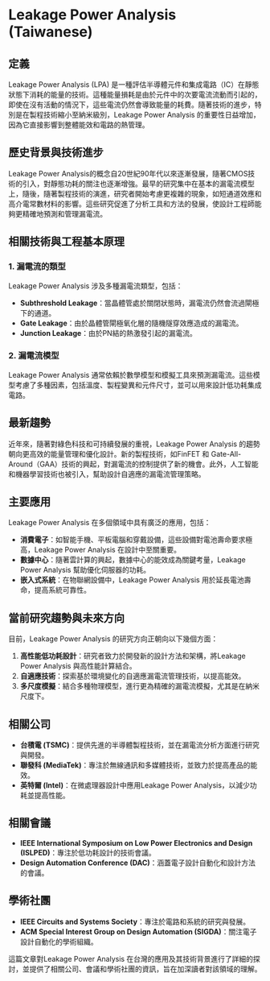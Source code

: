 # Leakage Power Analysis (Taiwanese)

## 定義

Leakage Power Analysis (LPA) 是一種評估半導體元件和集成電路（IC）在靜態狀態下消耗的能量的技術。這種能量損耗是由於元件中的次要電流流動而引起的，即使在沒有活動的情況下，這些電流仍然會導致能量的耗費。隨著技術的進步，特別是在製程技術縮小至納米級別，Leakage Power Analysis 的重要性日益增加，因為它直接影響到整體能效和電路的熱管理。

## 歷史背景與技術進步

Leakage Power Analysis的概念自20世紀90年代以來逐漸發展，隨著CMOS技術的引入，對靜態功耗的關注也逐漸增強。最早的研究集中在基本的漏電流模型上，隨後，隨著製程技術的演進，研究者開始考慮更複雜的現象，如短通道效應和高介電常數材料的影響。這些研究促進了分析工具和方法的發展，使設計工程師能夠更精確地預測和管理漏電流。

## 相關技術與工程基本原理

### 1. 漏電流的類型

Leakage Power Analysis 涉及多種漏電流類型，包括：

- **Subthreshold Leakage**：當晶體管處於關閉狀態時，漏電流仍然會流過閘極下的通道。
- **Gate Leakage**：由於晶體管閘極氧化層的隨機隧穿效應造成的漏電流。
- **Junction Leakage**：由於PN結的熱激發引起的漏電流。

### 2. 漏電流模型

Leakage Power Analysis 通常依賴於數學模型和模擬工具來預測漏電流。這些模型考慮了多種因素，包括溫度、製程變異和元件尺寸，並可以用來設計低功耗集成電路。

## 最新趨勢

近年來，隨著對綠色科技和可持續發展的重視，Leakage Power Analysis 的趨勢朝向更高效的能量管理和優化設計。新的製程技術，如FinFET 和 Gate-All-Around（GAA）技術的興起，對漏電流的控制提供了新的機會。此外，人工智能和機器學習技術也被引入，幫助設計自適應的漏電流管理策略。

## 主要應用

Leakage Power Analysis 在多個領域中具有廣泛的應用，包括：

- **消費電子**：如智能手機、平板電腦和穿戴設備，這些設備對電池壽命要求極高，Leakage Power Analysis 在設計中至關重要。
- **數據中心**：隨著雲計算的興起，數據中心的能效成為關鍵考量，Leakage Power Analysis 幫助優化伺服器的功耗。
- **嵌入式系統**：在物聯網設備中，Leakage Power Analysis 用於延長電池壽命，提高系統可靠性。

## 當前研究趨勢與未來方向

目前，Leakage Power Analysis 的研究方向正朝向以下幾個方面：

1. **高性能低功耗設計**：研究者致力於開發新的設計方法和架構，將Leakage Power Analysis 與高性能計算結合。
2. **自適應技術**：探索基於環境變化的自適應漏電流管理技術，以提高能效。
3. **多尺度模擬**：結合多種物理模型，進行更為精確的漏電流模擬，尤其是在納米尺度下。

## 相關公司

- **台積電 (TSMC)**：提供先進的半導體製程技術，並在漏電流分析方面進行研究與開發。
- **聯發科 (MediaTek)**：專注於無線通訊和多媒體技術，並致力於提高產品的能效。
- **英特爾 (Intel)**：在微處理器設計中應用Leakage Power Analysis，以減少功耗並提高性能。

## 相關會議

- **IEEE International Symposium on Low Power Electronics and Design (ISLPED)**：專注於低功耗設計的技術會議。
- **Design Automation Conference (DAC)**：涵蓋電子設計自動化和設計方法的會議。

## 學術社團

- **IEEE Circuits and Systems Society**：專注於電路和系統的研究與發展。
- **ACM Special Interest Group on Design Automation (SIGDA)**：關注電子設計自動化的學術組織。

這篇文章對Leakage Power Analysis 在台灣的應用及其技術背景進行了詳細的探討，並提供了相關公司、會議和學術社團的資訊，旨在加深讀者對該領域的理解。